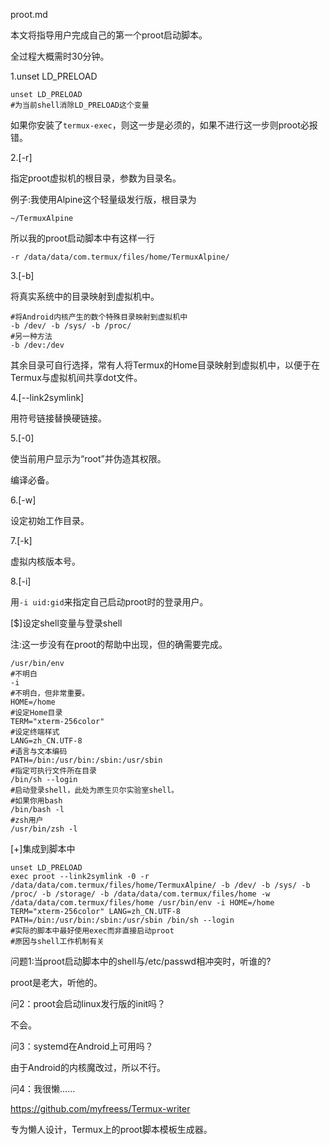 proot.md

本文将指导用户完成自己的第一个proot启动脚本。

全过程大概需时30分钟。

1.unset LD_PRELOAD

```shell
unset LD_PRELOAD
#为当前shell消除LD_PRELOAD这个变量
```


如果你安装了`termux-exec`，则这一步是必须的，如果不进行这一步则proot必报错。

2.[-r]

指定proot虚拟机的根目录，参数为目录名。

例子:我使用Alpine这个轻量级发行版，根目录为

```shell
~/TermuxAlpine
```

所以我的proot启动脚本中有这样一行

```shell
-r /data/data/com.termux/files/home/TermuxAlpine/
```

3.[-b]

将真实系统中的目录映射到虚拟机中。

```shell
#将Android内核产生的数个特殊目录映射到虚拟机中
-b /dev/ -b /sys/ -b /proc/
#另一种方法
-b /dev:/dev
```
其余目录可自行选择，常有人将Termux的Home目录映射到虚拟机中，以便于在Termux与虚拟机间共享dot文件。

4.[--link2symlink]

用符号链接替换硬链接。

5.[-0]

使当前用户显示为“root”并伪造其权限。

编译必备。

6.[-w]

设定初始工作目录。

7.[-k]

虚拟内核版本号。

8.[-i]

用`-i uid:gid`来指定自己启动proot时的登录用户。

[$]设定shell变量与登录shell

注:这一步没有在proot的帮助中出现，但的确需要完成。

```shell
/usr/bin/env
#不明白
-i
#不明白，但非常重要。
HOME=/home
#设定Home目录
TERM="xterm-256color"
#设定终端样式
LANG=zh_CN.UTF-8
#语言与文本编码
PATH=/bin:/usr/bin:/sbin:/usr/sbin
#指定可执行文件所在目录
/bin/sh --login
#启动登录shell，此处为原生贝尔实验室shell。
#如果你用bash
/bin/bash -l
#zsh用户
/usr/bin/zsh -l
```

[+]集成到脚本中

```shell
unset LD_PRELOAD
exec proot --link2symlink -0 -r /data/data/com.termux/files/home/TermuxAlpine/ -b /dev/ -b /sys/ -b /proc/ -b /storage/ -b /data/data/com.termux/files/home -w /data/data/com.termux/files/home /usr/bin/env -i HOME=/home TERM="xterm-256color" LANG=zh_CN.UTF-8 PATH=/bin:/usr/bin:/sbin:/usr/sbin /bin/sh --login
#实际的脚本中最好使用exec而非直接启动proot
#原因与shell工作机制有关
```
问题1:当proot启动脚本中的shell与/etc/passwd相冲突时，听谁的?

proot是老大，听他的。

问2：proot会启动linux发行版的init吗？

不会。

问3：systemd在Android上可用吗？

由于Android的内核魔改过，所以不行。

问4：我很懒……

https://github.com/myfreess/Termux-writer

专为懒人设计，Termux上的proot脚本模板生成器。


